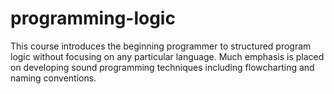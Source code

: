 # programming-logic
This course introduces the beginning programmer to structured program logic without focusing on any particular language. Much emphasis is placed on developing sound programming techniques including flowcharting and naming conventions.
